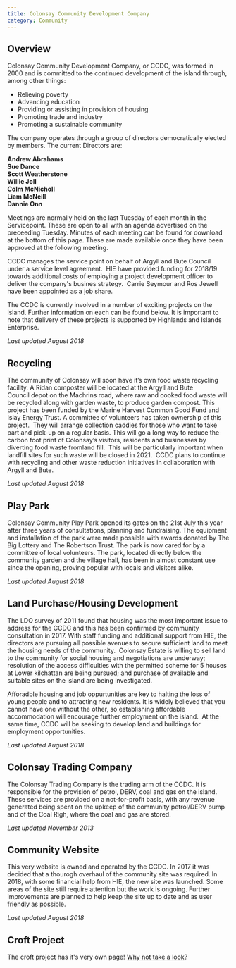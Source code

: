 ```yaml
---
title: Colonsay Community Development Company
category: Community
---
```


## Overview
Colonsay Community Development Company, or CCDC, was formed in 2000 and is committed to the continued development of the island through, among other things:

- Relieving poverty
- Advancing education
- Providing or assisting in provision of housing
- Promoting trade and industry
- Promoting a sustainable community

The company operates through a group of directors democratically elected by members. The current Directors are:

**Andrew Abrahams<br />Sue Dance<br />Scott Weatherstone<br />Willie Joll<br />Colm McNicholl<br />Liam McNeill<br />Dannie Onn**

Meetings are normally held on the last Tuesday of each month in the Servicepoint. These are open to all with an agenda advertised on the preceeding Tuesday. Minutes of each meeting can be found for download at the bottom of this page. These are made available once they have been approved at the following meeting.

CCDC manages the service point on behalf of Argyll and Bute Council under a service level agreement.  HIE have provided funding for 2018/19 towards additional costs of employing a project development officer to deliver the company's busines strategy.  Carrie Seymour and Ros Jewell have been appointed as a job share.

The CCDC is currently involved in a number of exciting projects on the island. Further information on each can be found below. It is important to note that delivery of these projects is supported by Highlands and Islands Enterprise.

*Last updated August 2018*

## Recycling

The community of Colonsay will soon have it’s own food waste recycling facility. A Ridan composter will be located at the Argyll and Bute Council depot on the Machrins road, where raw and cooked food waste will be recycled along with garden waste, to produce garden compost. This project has been funded by the Marine Harvest Common Good Fund and Islay Energy Trust. A committee of volunteers has taken ownership of this project.  They will arrange collection caddies for those who want to take part and pick-up on a regular basis. This will go a long way to reduce the carbon foot print of Colonsay’s visitors, residents and businesses by diverting food waste fromland fill.  This will be particularly important when landfill sites for such waste will be closed in 2021.  CCDC plans to continue with recycling and other waste reduction initiatives in collaboration with Argyll and Bute.

*Last updated August 2018*

## Play Park

Colonsay Community Play Park opened its gates on the 21st July this year after three years of consultations, planning and fundraising. The equipment and installation of the park were made possible with awards donated by The Big Lottery and The Robertson Trust. The park is now cared for by a committee of local volunteers. The park, located directly below the community garden and the village hall, has been in almost constant use since the opening, proving popular with locals and visitors alike.

*Last updated August 2018*

## Land Purchase/Housing Development

The LDO survey of 2011 found that housing was the most important issue to address for the CCDC and this has been confirmed by community consultation in 2017. With staff funding and additional support from HIE, the directors are pursuing all possible avenues to secure sufficient land to meet the housing needs of the community.  Colonsay Estate is willing to sell land to the community for social housing and negotiations are underway; resolution of the access difficulties with the permitted scheme for 5 houses at Lower kilchattan are being pursued; and purchase of available and suitable sites on the island are being investigated.

Afforadble housing and job oppurtunities are key to halting the loss of young people and to attracting new residents. It is widely believed that you cannot have one without the other, so establishing affordable accommodation will encourage further employment on the island.  At the same time, CCDC will be seeking to develop land and buildings for employment opportunities.

*Last updated August 2018*

## Colonsay Trading Company

The Colonsay Trading Company is the trading arm of the CCDC. It is responsible for the provision of petrol, DERV, coal and gas on the island. These services are provided on a not-for-profit basis, with any revenue generated being spent on the upkeep of the community petrol/DERV pump and of the Coal Righ, where the coal and gas are stored.

*Last updated November 2013*

## Community Website

This very website is owned and operated by the CCDC. In 2017 it was decided that a thourogh overhaul of the community site was required. In 2018, with some financial help from HIE, the new site was launched. Some areas of the site still require attention but the work is ongoing. Further improvements are planned to help keep the site up to date and as user friendly as possible.

*Last updated August 2018*

## Croft Project
The croft project has it's very own page! <a href="{{ site.url }}{{ site.baseurl }}/our-community/crofting-projects">Why not take a look</a>?